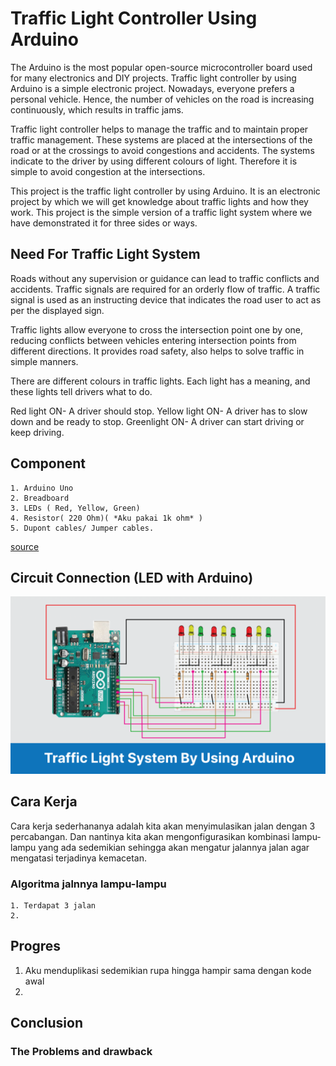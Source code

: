 # Traffic Light Controller Using Arduino

The Arduino is the most popular open-source microcontroller board used for many electronics and DIY projects. Traffic light controller by using Arduino is a simple electronic project. Nowadays, everyone prefers a personal vehicle. Hence, the number of vehicles on the road is increasing continuously, which results in traffic jams.

Traffic light controller helps to manage the traffic and to maintain proper traffic management. These systems are placed at the intersections of the road or at the crossings to avoid congestions and accidents. The systems indicate to the driver by using different colours of light. Therefore it is simple to avoid congestion at the intersections.

This project is the traffic light controller by using Arduino. It is an electronic project by which we will get knowledge about traffic lights and how they work. This project is the simple version of a traffic light system where we have demonstrated it for three sides or ways.

## Need For Traffic Light System

Roads without any supervision or guidance can lead to traffic conflicts and accidents. Traffic signals are required for an orderly flow of traffic. A traffic signal is used as an instructing device that indicates the road user to act as per the displayed sign.

Traffic lights allow everyone to cross the intersection point one by one, reducing conflicts between vehicles entering intersection points from different directions. It provides road safety, also helps to solve traffic in simple manners.

There are different colours in traffic lights. Each light has a meaning, and these lights tell drivers what to do.

Red light ON- A driver should stop.
Yellow light ON- A driver has to slow down and be ready to stop.
Greenlight ON- A driver can start driving or keep driving.

## Component

	1. Arduino Uno
	2. Breadboard
	3. LEDs ( Red, Yellow, Green)
	4. Resistor( 220 Ohm)( *Aku pakai 1k ohm* )
	5. Dupont cables/ Jumper cables.
	
	
	
	
[source](https://robu.in/traffic-light-controller-using-arduino/)

## Circuit Connection (LED with Arduino)

![Gambarnya adalah ini](Traffic-Light-Controller.png)
## Cara Kerja
Cara kerja sederhananya adalah kita akan menyimulasikan jalan dengan 3 percabangan. Dan nantinya kita akan mengonfigurasikan kombinasi lampu-lampu yang ada sedemikian sehingga akan mengatur jalannya jalan agar mengatasi terjadinya kemacetan.
### Algoritma jalnnya lampu-lampu
	1. Terdapat 3 jalan 
	2. 

## Progres

1. Aku menduplikasi sedemikian rupa hingga hampir sama dengan kode awal
2.

## Conclusion

### The Problems and drawback

